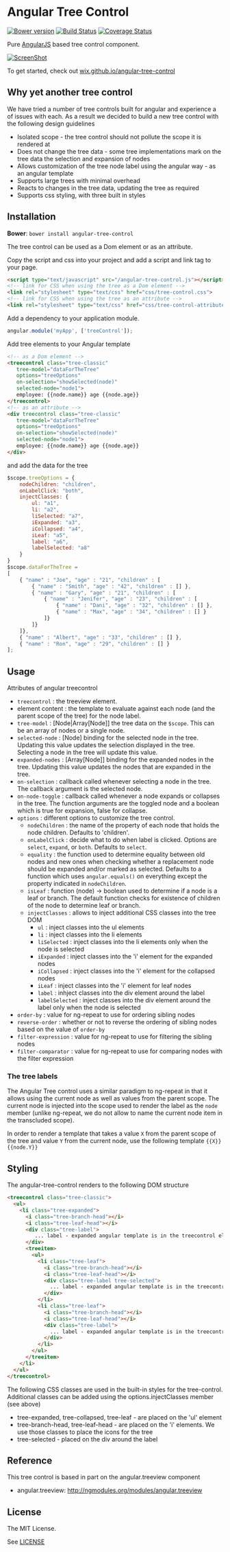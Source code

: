 Angular Tree Control
================

[![Bower version](https://badge.fury.io/bo/angular-tree-control.svg)](http://badge.fury.io/bo/angular-tree-control)
[![Build Status](https://travis-ci.org/wix/angular-tree-control.png)](https://travis-ci.org/wix/angular-tree-control)
[![Coverage Status](https://coveralls.io/repos/wix/angular-tree-control/badge.png)](https://coveralls.io/r/wix/angular-tree-control)

Pure [AngularJS](http://www.angularjs.org) based tree control component.

[![ScreenShot](https://raw.github.com/wix/angular-tree-control/master/images/sample.png)](http://jsfiddle.net/8ApLX/5/)

To get started, check out [wix.github.io/angular-tree-control](http://wix.github.io/angular-tree-control/)

## Why yet another tree control

We have tried a number of tree controls built for angular and experience a of issues with each. As a result we decided
to build a new tree control with the following design guidelines

- Isolated scope - the tree control should not pollute the scope it is rendered at
- Does not change the tree data - some tree implementations mark on the tree data the selection and expansion of nodes
- Allows customization of the tree node label using the angular way - as an angular template
- Supports large trees with minimal overhead
- Reacts to changes in the tree data, updating the tree as required
- Supports css styling, with three built in styles

## Installation

**Bower**: `bower install angular-tree-control`

The tree control can be used as a Dom element or as an attribute.

Copy the script and css into your project and add a script and link tag to your page.

```html
<script type="text/javascript" src="/angular-tree-control.js"></script>
<!-- link for CSS when using the tree as a Dom element -->
<link rel="stylesheet" type="text/css" href="css/tree-control.css">
<!-- link for CSS when using the tree as an attribute -->
<link rel="stylesheet" type="text/css" href="css/tree-control-attribute.css">
```

Add a dependency to your application module.

```javascript
angular.module('myApp', ['treeControl']);
```

Add tree elements to your Angular template

```html
<!-- as a Dom element -->
<treecontrol class="tree-classic"
   tree-model="dataForTheTree"
   options="treeOptions"
   on-selection="showSelected(node)"
   selected-node="node1">
   employee: {{node.name}} age {{node.age}}
</treecontrol>
<!-- as an attribute -->
<div treecontrol class="tree-classic"
   tree-model="dataForTheTree"
   options="treeOptions"
   on-selection="showSelected(node)"
   selected-node="node1">
   employee: {{node.name}} age {{node.age}}
</div>
```

and add the data for the tree

```javascript
$scope.treeOptions = {
    nodeChildren: "children",
    onLabelClick: "both",
    injectClasses: {
        ul: "a1",
        li: "a2",
        liSelected: "a7",
        iExpanded: "a3",
        iCollapsed: "a4",
        iLeaf: "a5",
        label: "a6",
        labelSelected: "a8"
    }
}
$scope.dataForTheTree =
[
	{ "name" : "Joe", "age" : "21", "children" : [
		{ "name" : "Smith", "age" : "42", "children" : [] },
		{ "name" : "Gary", "age" : "21", "children" : [
			{ "name" : "Jenifer", "age" : "23", "children" : [
				{ "name" : "Dani", "age" : "32", "children" : [] },
				{ "name" : "Max", "age" : "34", "children" : [] }
			]}
		]}
	]},
	{ "name" : "Albert", "age" : "33", "children" : [] },
	{ "name" : "Ron", "age" : "29", "children" : [] }
];
```


## Usage

Attributes of angular treecontrol

- `treecontrol` : the treeview element.
- element content : the template to evaluate against each node (and the parent scope of the tree) for the node label.
- `tree-model` : [Node|Array[Node]] the tree data on the `$scope`. This can be an array of nodes or a single node.
- `selected-node` : [Node] binding for the selected node in the tree. Updating this value updates the selection displayed in the tree. Selecting a node in the tree will update this value.
- `expanded-nodes` : [Array[Node]] binding for the expanded nodes in the tree. Updating this value updates the nodes that are expanded in the tree.
- `on-selection` : callback called whenever selecting a node in the tree. The callback argument is the selected node.
- `on-node-toggle` : callback called whenever a node expands or collapses in the tree. The function arguments are the toggled node and a boolean which is true for expansion, false for collapse.
- `options` : different options to customize the tree control.
  - `nodeChildren` : the name of the property of each node that holds the node children. Defaults to 'children'.
  - `onLabelClick` : decide what to do when label is clicked.  Options are `select`, `expand`, or `both`. Defaults to `select`.
  - `equality` : the function used to determine equality between old nodes and new ones when checking whether a replacement node should be expanded and/or marked as selected. Defaults to a function which uses `angular.equals()` on everything except the property indicated in `nodeChildren`.
  - `isLeaf` : function (node) -> boolean used to determine if a node is a leaf or branch. The default function checks for existence of children of the node to determine leaf or branch.
  - `injectClasses` : allows to inject additional CSS classes into the tree DOM
    - `ul` : inject classes into the ul elements
    - `li` : inject classes into the li elements
    - `liSelected` : inject classes into the li elements only when the node is selected
    - `iExpanded` : inject classes into the 'i' element for the expanded nodes
    - `iCollapsed` : inject classes into the 'i' element for the collapsed nodes
    - `iLeaf` : inject classes into the 'i' element for leaf nodes
    - `label` : inhject classes into the div element around the label
    - `labelSelected` : inject classes into the div element around the label only when the node is selected
- `order-by` : value for ng-repeat to use for ordering sibling nodes
- `reverse-order` : whether or not to reverse the ordering of sibling nodes based on the value of `order-by`
- `filter-expression` : value for ng-repeat to use for filtering the sibling nodes
- `filter-comparator` : value for ng-repeat to use for comparing nodes with the filter expression

### The tree labels

The Angular Tree control uses a similar paradigm to ng-repeat in that it allows using the current node as well as values from
the parent scope. The current node is injected into the scope used to render the label as the ```node``` member (unlike ng-repeat, we
do not allow to name the current node item in the transcluded scope).

In order to render a template that takes a value ```X``` from the parent scope of the tree and value ```Y``` from the current node, use the following template
```{{X}} {{node.Y}}```


## Styling

The angular-tree-control renders to the following DOM structure
```html
<treecontrol class="tree-classic">
  <ul>
    <li class="tree-expanded">
      <i class="tree-branch-head"></i>
      <i class="tree-leaf-head"></i>
      <div class="tree-label">
         ... label - expanded angular template is in the treecontrol element ...
      </div>
      <treeitem>
        <ul>
          <li class="tree-leaf">
            <i class="tree-branch-head"></i>
            <i class="tree-leaf-head"></i>
            <div class="tree-label tree-selected">
              ... label - expanded angular template is in the treecontrol element ...
            </div>
          </li>
          <li class="tree-leaf">
            <i class="tree-branch-head"></i>
            <i class="tree-leaf-head"></i>
            <div class="tree-label">
              ... label - expanded angular template is in the treecontrol element ...
            </div>
          </li>
        </ul>
      </treeitem>
    </li>
  </ul>
</treecontrol>
```

The following CSS classes are used in the built-in styles for the tree-control.
Additional classes can be added using the options.injectClasses member (see above)

- tree-expanded, tree-collapsed, tree-leaf - are placed on the 'ul' element
- tree-branch-head, tree-leaf-head - are placed on the 'i' elements. We use those classes to place the icons for the tree
- tree-selected - placed on the div around the label


## Reference

This tree control is based in part on the angular.treeview component
* angular.treeview: http://ngmodules.org/modules/angular.treeview

## License

The MIT License.

See [LICENSE](https://github.com/wix/angular-tree-control/blob/master/LICENSE)
